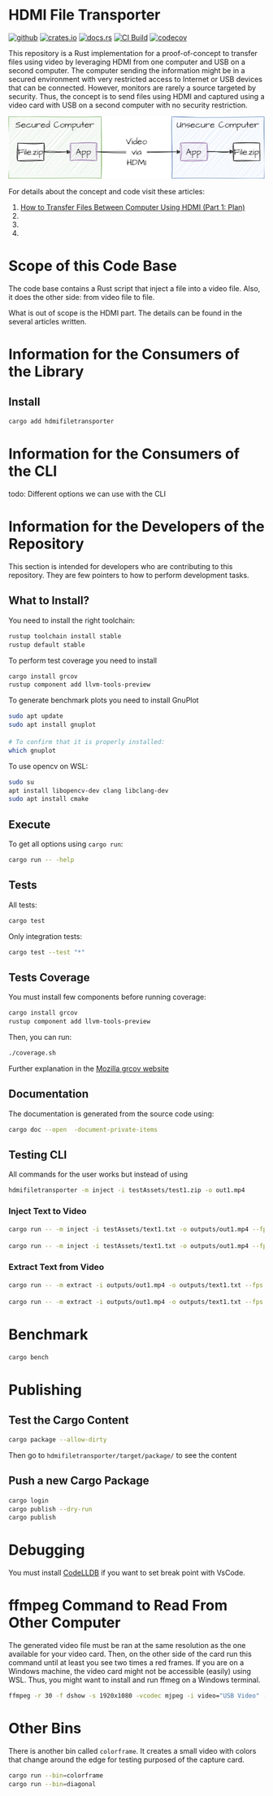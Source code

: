 # HDMI File Transporter

[<img alt="github" src="https://img.shields.io/badge/github-mrdesjardins/hdmifiletransporter-8dagcb?labelColor=555555&logo=github" height="20">](https://github.com/MrDesjardins/hdmifiletransporter)
[<img alt="crates.io" src="https://img.shields.io/crates/v/hdmifiletransporter.svg?color=fc8d62&logo=rust" height="20">](https://crates.io/crates/hdmifiletransporter)
[<img alt="docs.rs" src="https://img.shields.io/badge/docs.hdmifiletransporter-66c2a5?labelColor=555555&logo=docs.rs" height="20">](https://docs.rs/hdmifiletransporter/latest/hdmifiletransporter)
[![CI Build](https://github.com/MrDesjardins/hdmifiletransporter/actions/workflows/rust.yml/badge.svg?branch=master)](https://github.com/MrDesjardins/hdmifiletransporter/actions/workflows/rust.yml)
[![codecov](https://codecov.io/gh/MrDesjardins/hdmifiletransporter/branch/master/graph/badge.svg?token=58EGU3M0A1)](https://codecov.io/gh/MrDesjardins/hdmifiletransporter)

This repository is a Rust implementation for a proof-of-concept to transfer files using video by leveraging HDMI from one computer and USB on a second computer. The computer sending the information might be in a secured environment with very restricted access to Internet or USB devices that can be connected. However, monitors are rarely a source targeted by security. Thus, the concept is to send files using HDMI and captured using a video card with USB on a second computer with no security restriction.

![](./readmeAssets/BlogHdmiFileTransporterConcept.drawio.png)

For details about the concept and code visit these articles:

1. [How to Transfer Files Between Computer Using HDMI (Part 1: Plan)]()
1.
1.
1.

# Scope of this Code Base

The code base contains a Rust script that inject a file into a video file. Also, it does the other side: from video file to file.

What is out of scope is the HDMI part. The details can be found in the several articles written.

# Information for the Consumers of the Library


## Install

```sh
cargo add hdmifiletransporter
```

# Information for the Consumers of the CLI

todo: Different options we can use with the CLI

# Information for the Developers of the Repository
This section is intended for developers who are contributing to this repository. They are few pointers to how to perform development tasks.

## What to Install?

You need to install the right toolchain:

```sh
rustup toolchain install stable
rustup default stable
```

To perform test coverage you need to install

```sh
cargo install grcov
rustup component add llvm-tools-preview
```

To generate benchmark plots you need to install GnuPlot

```sh
sudo apt update
sudo apt install gnuplot

# To confirm that it is properly installed:
which gnuplot
```

To use opencv on WSL:

```sh
sudo su 
apt install libopencv-dev clang libclang-dev
sudo apt install cmake
```

## Execute

To get all options using `cargo run`:

```sh
cargo run -- -help
```

## Tests

All tests:

```sh
cargo test
```

Only integration tests:

```sh
cargo test --test "*"
```

## Tests Coverage

You must install few components before running coverage:

```sh
cargo install grcov
rustup component add llvm-tools-preview
```

Then, you can run:

```sh
./coverage.sh
```

Further explanation in the [Mozilla grcov website](https://github.com/mozilla/grcov)

## Documentation
The documentation is generated from the source code using:

```sh
cargo doc --open  -document-private-items
```

## Testing CLI

All commands for the user works but instead of using 

```sh
hdmifiletransporter -m inject -i testAssets/test1.zip -o out1.mp4
```

### Inject Text to Video

```sh
cargo run -- -m inject -i testAssets/text1.txt -o outputs/out1.mp4 --fps 30 --height 1080 --width 1920 --size 1 -p true

cargo run -- -m inject -i testAssets/text1.txt -o outputs/out1.mp4 --fps 30 --height 1080 --width 1920 --size 1 -p true -a bw

```
### Extract Text from Video

```sh
cargo run -- -m extract -i outputs/out1.mp4 -o outputs/text1.txt --fps 30 --height 1080 --width 1920 --size 1 -p true

cargo run -- -m extract -i outputs/out1.mp4 -o outputs/text1.txt --fps 30 --height 1080 --width 1920 --size 1 -p true -a bw
```
# Benchmark

```sh
cargo bench
```

# Publishing

## Test the Cargo Content

```sh
cargo package --allow-dirty
```

Then go to `hdmifiletransporter/target/package/` to see the content

## Push a new Cargo Package

```sh
cargo login
cargo publish --dry-run
cargo publish
```

# Debugging

You must install [CodeLLDB](https://marketplace.visualstudio.com/items?itemName=vadimcn.vscode-lldb) if you want to set break point with VsCode.

# ffmpeg Command to Read From Other Computer 

The generated video file must be ran at the same resolution as the one available for your video card. Then, on the other side of the card run this command until at least you see two times a red frames. If you are on a Windows machine, the video card might not be accessible (easily) using WSL. Thus, you might want to install and run ffmeg on a Windows terminal.

```sh
ffmpeg -r 30 -f dshow -s 1920x1080 -vcodec mjpeg -i video="USB Video" -r 30 out.mp4
```

# Other Bins
There is another bin called `colorframe`. It creates a small video with colors that change around the edge for testing purposed of the capture card.

```sh
cargo run --bin=colorframe
cargo run --bin=diagonal
```